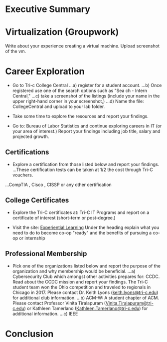  # Executive Summary
 
 # Virtualization (Groupwork)
 
 Write about your experience creating a virtual machine. Upload screenshot of the vm.
 
 # Career Exploration
 
 * Go to Tri-c College Central 
 ...a) register for a student account. 
 ...b) Once registered use one of the search options such as "Sea ch - Intern Central," 
 ...c) take a screenshot of the listings (include your name in the upper right-hand corner in your screenshot,) 
 ...d) Name the file: CollegeCentral and upload to your lab folder. 
 
 * Take some time to explore the resources and report your findings. 
 
 * Go to: Bureau of Labor Statistics and continue exploring careers in IT (or your area of interest.)
  Report your findings including job title, salary and projected growth.

## Certifications
* Explore a certification from those listed below and report your findings. 
...These certification tests can be taken at 1/2 the cost through Tri-C vouchers. 

...CompTIA , Cisco , CISSP or any other certification

## College Certificates
* Explore the Tri-C certificates at: Tri-C IT Programs and report on a certificate of interest (short-term or post-degree.) 

* Visit the site: [Experiential Learning](https://www.tri-c.edu/career-services/student-career-services/experiential-learning/index.html) 
Under the heading explain what you need to do to become co-op "ready" and the benefits of pursuing a co-op or internship

## Professional Membership
* Pick one of the organizations listed below and report the purpose of the organization and why membership would be beneficial. 
...a) Cybersecurity Club which amongst other activities prepares for: CCDC.  Read about the CCDC mission and report your findings.  The Tri-C student team won the Ohio competition and traveled to regionals in Chicago in 2017.  Please contact Dr. Keith Lyons (keith.lyons@tri-c.edu) for additional club information. 
...b) ACM-W: A student chapter of ACM. Please contact Professor Vinita Tiralapuram (Vinita.Tiralapuram@tri-c.edu) or Kathleen Tamerlano (Kathleen.Tamerlano@tri-c.edu) for additional information. 
...c) IEEE   

# Conclusion
